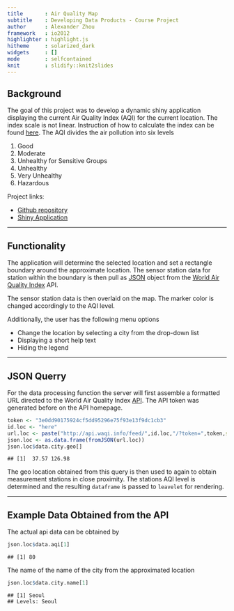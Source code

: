 ```yaml
---
title       : Air Quality Map
subtitle    : Developing Data Products - Course Project
author      : Alexander Zhou
framework   : io2012        
highlighter : highlight.js  
hitheme     : solarized_dark      
widgets     : []           
mode        : selfcontained 
knit        : slidify::knit2slides
--- 
```




<style> 
  .title-slide { background-color: #FFFFFF; }
</style>

## Background

The goal of this project was to develop a dynamic shiny application displaying the current Air Quality Index (AQI) for the current location. The index scale is not linear. Instruction of how to calculate the index can be found <a href='https://en.wikipedia.org/wiki/Air_quality_index#Computing_the_AQI'>here</a>. The AQI divides the air pollution into six levels

1. Good 
2. Moderate
3. Unhealthy for Sensitive Groups
4. Unhealthy
5. Very Unhealthy
6. Hazardous

Project links:
* <a href='https://github.com/haechi/DataProducts-Project'>Github repository</a>
* <a href='http://haechi.shinyapps.io/air_quality_map'>Shiny Application</a>

---
## Functionality

The application will determine the selected location and set a rectangle boundary around the approximate location. The sensor station data for station within the boundary is then pull as <a href='https://json.org'>JSON</a> object from the <a href='http://aqicn.org/'>World Air Quality Index</a> API. 

The sensor station data is then overlaid on the map. The marker color is changed accordingly  to the AQI level.

Additionally, the user has the following menu options
* Change the location by selecting a city from the drop-down list
* Displaying a short help text
* Hiding the legend

---
## JSON Querry 

For the data processing function the server will first assemble a formatted URL directed to the World Air Quality Index <a href='http://aqicn.org/api/'>API</a>. The API token was generated before on the API homepage. 

```r
token <- "3e0dd90175924cf5dd95296e75f93e13f9dc1cb3"
id.loc <- "here"
url.loc <- paste("http://api.waqi.info/feed/",id.loc,"/?token=",token,sep="")
json.loc <- as.data.frame(fromJSON(url.loc))
json.loc$data.city.geo[]
```

```
## [1]  37.57 126.98
```
The geo location obtained from this query is then used to again to obtain measurement stations in close proximity. The stations AQI level is determined and the resulting `dataframe` is passed to `leavelet` for rendering.

---
## Example Data Obtained from the API

The actual api data can be obtained by

```r
json.loc$data.aqi[1]
```

```
## [1] 80
```
The name of the name of the city from the approximated location 

```r
json.loc$data.city.name[1]
```

```
## [1] Seoul
## Levels: Seoul
```
